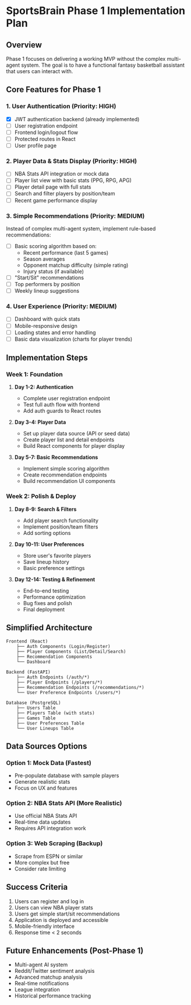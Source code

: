 # SportsBrain Phase 1 Implementation Plan

## Overview
Phase 1 focuses on delivering a working MVP without the complex multi-agent system. The goal is to have a functional fantasy basketball assistant that users can interact with.

## Core Features for Phase 1

### 1. User Authentication (Priority: HIGH)
- [x] JWT authentication backend (already implemented)
- [ ] User registration endpoint
- [ ] Frontend login/logout flow
- [ ] Protected routes in React
- [ ] User profile page

### 2. Player Data & Stats Display (Priority: HIGH)
- [ ] NBA Stats API integration or mock data
- [ ] Player list view with basic stats (PPG, RPG, APG)
- [ ] Player detail page with full stats
- [ ] Search and filter players by position/team
- [ ] Recent game performance display

### 3. Simple Recommendations (Priority: MEDIUM)
Instead of complex multi-agent system, implement rule-based recommendations:
- [ ] Basic scoring algorithm based on:
  - Recent performance (last 5 games)
  - Season averages
  - Opponent matchup difficulty (simple rating)
  - Injury status (if available)
- [ ] "Start/Sit" recommendations
- [ ] Top performers by position
- [ ] Weekly lineup suggestions

### 4. User Experience (Priority: MEDIUM)
- [ ] Dashboard with quick stats
- [ ] Mobile-responsive design
- [ ] Loading states and error handling
- [ ] Basic data visualization (charts for player trends)

## Implementation Steps

### Week 1: Foundation
1. **Day 1-2: Authentication**
   - Complete user registration endpoint
   - Test full auth flow with frontend
   - Add auth guards to React routes

2. **Day 3-4: Player Data**
   - Set up player data source (API or seed data)
   - Create player list and detail endpoints
   - Build React components for player display

3. **Day 5-7: Basic Recommendations**
   - Implement simple scoring algorithm
   - Create recommendation endpoints
   - Build recommendation UI components

### Week 2: Polish & Deploy
1. **Day 8-9: Search & Filters**
   - Add player search functionality
   - Implement position/team filters
   - Add sorting options

2. **Day 10-11: User Preferences**
   - Store user's favorite players
   - Save lineup history
   - Basic preference settings

3. **Day 12-14: Testing & Refinement**
   - End-to-end testing
   - Performance optimization
   - Bug fixes and polish
   - Final deployment

## Simplified Architecture

```
Frontend (React)
    ├── Auth Components (Login/Register)
    ├── Player Components (List/Detail/Search)
    ├── Recommendation Components
    └── Dashboard

Backend (FastAPI)
    ├── Auth Endpoints (/auth/*)
    ├── Player Endpoints (/players/*)
    ├── Recommendation Endpoints (/recommendations/*)
    └── User Preference Endpoints (/users/*)

Database (PostgreSQL)
    ├── Users Table
    ├── Players Table (with stats)
    ├── Games Table
    ├── User Preferences Table
    └── User Lineups Table
```

## Data Sources Options

### Option 1: Mock Data (Fastest)
- Pre-populate database with sample players
- Generate realistic stats
- Focus on UX and features

### Option 2: NBA Stats API (More Realistic)
- Use official NBA Stats API
- Real-time data updates
- Requires API integration work

### Option 3: Web Scraping (Backup)
- Scrape from ESPN or similar
- More complex but free
- Consider rate limiting

## Success Criteria
1. Users can register and log in
2. Users can view NBA player stats
3. Users get simple start/sit recommendations
4. Application is deployed and accessible
5. Mobile-friendly interface
6. Response time < 2 seconds

## Future Enhancements (Post-Phase 1)
- Multi-agent AI system
- Reddit/Twitter sentiment analysis
- Advanced matchup analysis
- Real-time notifications
- League integration
- Historical performance tracking